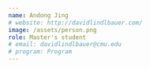 ```yaml
---
name: Andong Jing
# website: http://davidlindlbauer.com/
image: /assets/person.png
role: Master's student
# email: davidlindlbauer@cmu.edu
# program: Program
---
```

